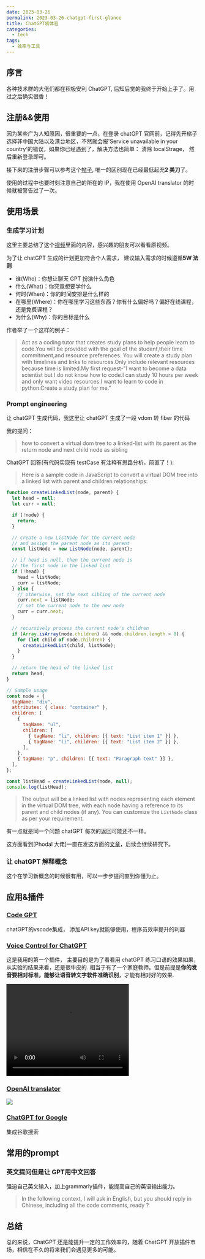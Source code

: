 ```yaml
---
date: 2023-03-26
permalink: 2023-03-26-chatgpt-first-glance
title: ChatGPT初体验
categories:
  - tech
tags:
  - 效率与工具
---
```


## 序言

各种技术群的大佬们都在积极安利 ChatGPT, 后知后觉的我终于开始上手了。用过之后确实很香！

## 注册&&使用

因为某些广为人知原因，很重要的一点，在登录 chatGPT 官网前，记得先开梯子选择非中国大陆以及港台地区，不然就会报'Service unavailable in your country'的错误，如果你已经遇到了，解决方法也简单： 清除 localStrage， 然后重新登录即可。

接下来的注册步骤可以参考这个[帖子](https://cloud.tencent.com/developer/article/2187653), 唯一的区别现在已经最低起充**2 美刀**了。

使用的过程中也要时刻注意自己的所在的 IP，我在使用 OpenAI translator 的时候就被警告过了一次。

## 使用场景

### 生成学习计划

这里主要总结了这个[视频](https://www.youtube.com/watch?v=VznoKyh6AXs)里面的内容，感兴趣的朋友可以看看原视频。

为了让 chatGPT 生成的计划更加符合个人需求， 建议输入需求的时候遵循**5W 法则**

- 谁(Who)：你想让聊天 GPT 扮演什么角色
- 什么(What)：你究竟想要学什么
- 何时(When)：你的时间安排是什么样的
- 在哪里(Where)：你在哪里学习这些东西？你有什么偏好吗？偏好在线课程，还是免费课程？
- 为什么(Why)：你的目标是什么

作者举了一个这样的例子：

> Act as a coding tutor that creates study plans to help people learn to code.You will be
> provided with the goal of the student,their time commitment,and resource preferences.
> You will create a study plan with timelines and links to resources.Only include relevant
> resources because time is limited.My first request-"I want to become a data scientist
> but I do not know how to code.I can study 10 hours per week and only want video
> resources.I want to learn to code in python.Create a study plan for me."

### Prompt engineering

让 chatGPT 生成代码，我这里让 chatGPT 生成了一段 vdom 转 fiber 的代码

我的提问：

> how to convert a virtual dom tree to a linked-list with its parent as the return node and next child node as sibling

ChatGPT 回答(有代码实现有 testCase 有注释有思路分析，简直了！):

> Here is a sample code in JavaScript to convert a virtual DOM tree into a linked list with parent and children relationships:

```js
function createLinkedList(node, parent) {
  let head = null;
  let curr = null;

  if (!node) {
    return;
  }

  // create a new ListNode for the current node
  // and assign the parent node as its parent
  const listNode = new ListNode(node, parent);

  // if head is null, then the current node is
  // the first node in the linked list
  if (!head) {
    head = listNode;
    curr = listNode;
  } else {
    // otherwise, set the next sibling of the current node
    curr.next = listNode;
    // set the current node to the new node
    curr = curr.next;
  }

  // recursively process the current node's children
  if (Array.isArray(node.children) && node.children.length > 0) {
    for (let child of node.children) {
      createLinkedList(child, listNode);
    }
  }

  // return the head of the linked list
  return head;
}

// Sample usage
const node = {
  tagName: "div",
  attributes: { class: "container" },
  children: [
    {
      tagName: "ul",
      children: [
        { tagName: "li", children: [{ text: "List item 1" }] },
        { tagName: "li", children: [{ text: "List item 2" }] },
      ],
    },
    { tagName: "p", children: [{ text: "Paragraph text" }] },
  ],
};

const listHead = createLinkedList(node, null);
console.log(listHead);
```

> The output will be a linked list with nodes representing each element in the virtual DOM tree, with each node having a reference to its parent and child nodes (if any). You can customize the `ListNode` class as per your requirement.

有一点就是同一个问题 chatGPT 每次的返回可能还不一样。

这方面看到[Phodal 大佬]一直在发这方面的[文章](https://mp.weixin.qq.com/mp/appmsgalbum?__biz=MjM5Mjg4NDMwMA==&action=getalbum&album_id=2816917797762154499&scene=173&from_msgid=2652978497&from_itemidx=1&count=3&nolastread=1#wechat_redirect)，后续会继续研究下。

### 让 chatGPT 解释概念

这个在学习新概念的时候很有用，可以一步步提问直到你懂为止。

## 应用&插件

### [Code GPT](https://marketplace.visualstudio.com/items?itemName=DanielSanMedium.dscodegpt)

chatGPT的vscode集成， 添加API key就能够使用，程序员效率提升的利器

### [Voice Control for ChatGPT](https://chrome.google.com/webstore/detail/voice-control-for-chatgpt/eollffkcakegifhacjnlnegohfdlidhn/related)

这是我用的第一个插件， 主要目的是为了看看用 chatGPT 练习口语的效果如果， 从实验的结果来看，还是很牛皮的. 相当于有了一个家庭教师。但是前提是**你的发音要相对标准，能够让语音转文字软件准确识别**，才能有相对好的效果.

<video width="320" height="240" controls>
  <source src="https://cdn.jsdelivr.net/gh/chenxiaoyao6228/cloudimg@main/2023/chatGTP-voice-conversation.mp4" type="video/mp4">
</video>

### [OpenAI translator](https://github.com/yetone/openai-translator)

![](https://cdn.jsdelivr.net/gh/chenxiaoyao6228/cloudimg@main/2023/open-ai-translator-usage-1.png)

### [ChatGPT for Google](https://chrome.google.com/webstore/detail/chatgpt-for-google/jgjaeacdkonaoafenlfkkkmbaopkbilf)

集成谷歌搜索


## 常用的prompt

### 英文提问但是让 GPT用中文回答

强迫自己英文输入，加上grammarly插件，能提高自己的英语输出能力。

> In the following context, I will ask in English, but you should reply in Chinese, including all the code comments, ready ?
## 总结

总的来说，ChatGPT 还是能提升一定的工作效率的，随着 ChatGPT 开放插件市场，相信在不久的将来我们会遇见更多的可能。
